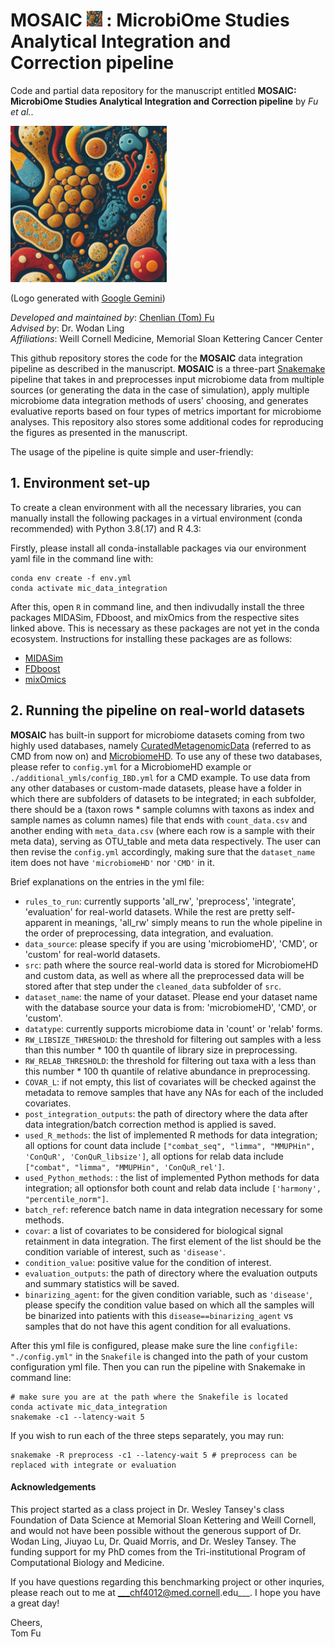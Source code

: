 # MOSAIC <img src="https://github.com/tommyfuu/MOSAIC/blob/main/logo/MOSAIC_logo.png" width="25" height="25"> : MicrobiOme Studies Analytical Integration and Correction pipeline 
Code and partial data repository for the manuscript entitled __MOSAIC: MicrobiOme Studies Analytical Integration and Correction pipeline__ by _Fu et al._. 


<img src="https://github.com/tommyfuu/MOSAIC/blob/main/logo/MOSAIC_logo.png" width="250" height="250">

(Logo generated with [Google Gemini](https://gemini.google.com/app))

_Developed and maintained by_:  [Chenlian (Tom) Fu](fcl200089@outlook.com)\
_Advised by_: Dr. Wodan Ling\
_Affiliations_: Weill Cornell Medicine, Memorial Sloan Kettering Cancer Center


This github repository stores the code for the __MOSAIC__ data integration pipeline as described in the manuscript. __MOSAIC__ is a three-part [Snakemake](https://snakemake.readthedocs.io/en/stable/) pipeline that takes in and preprocesses input microbiome data from multiple sources (or generating the data in the case of simulation), apply multiple microbiome data integration methods of users' choosing, and generates evaluative reports based on four types of metrics important for microbiome analyses. This repository also stores some additional codes for reproducing the figures as presented in the manuscript.

The usage of the pipeline is quite simple and user-friendly:

## 1. Environment set-up

To create a clean environment with all the necessary libraries, you can manually install the following packages in a virtual environment (conda recommended) with Python 3.8(.17) and R 4.3:

Firstly, please install all conda-installable packages via our environment yaml file in the command line with:

```
conda env create -f env.yml
conda activate mic_data_integration
```

After this, open `R` in command line, and then indivudally install the three packages MIDASim, FDboost, and mixOmics from the respective sites linked above. This is necessary as these packages are not yet in the conda ecosystem. Instructions for installing these packages are as follows:

- [MIDASim](https://github.com/mengyu-he/MIDASim) 
- [FDboost](https://github.com/boost-R/FDboost)
- [mixOmics](https://bioconductor.org/packages/release/bioc/html/mixOmics.html)


## 2. Running the pipeline on real-world datasets

__MOSAIC__ has built-in support for microbiome datasets coming from two highly used databases, namely [CuratedMetagenomicData](https://waldronlab.io/curatedMetagenomicData/) (referred to as CMD from now on) and [MicrobiomeHD](https://zenodo.org/records/1146764). To use any of these two databases, please refer to `config.yml` for a MicrobiomeHD example or `./additional_ymls/config_IBD.yml` for a CMD example. To use data from any other databases or custom-made datasets, please have a folder in which there are subfolders of datasets to be integrated; in each subfolder, there should be a (taxon rows * sample columns with taxons as index and sample names as column names) file that ends with `count_data.csv` and another ending with `meta_data.csv` (where each row is a sample with their meta data), serving as OTU_table and meta data respectively. The user can then revise the `config.yml` accordingly, making sure that the `dataset_name` item does not have `'microbiomeHD'` nor `'CMD'` in it.

Brief explanations on the entries in the yml file:
- `rules_to_run`: currently supports 'all_rw', 'preprocess', 'integrate', 'evaluation' for real-world datasets. While the rest are pretty self-apparent in meanings, 'all_rw' simply means to run the whole pipeline in the order of preprocessing, data integration, and evaluation.
- `data_source`: please specify if you are using 'microbiomeHD', 'CMD', or 'custom' for real-world datasets.
- `src`: path where the source real-world data is stored for MicrobiomeHD and custom data, as well as where all the preprocessed data will be stored after that step under the `cleaned_data` subfolder of `src`.
- `dataset_name`: the name of your dataset. Please end your dataset name with the database source your data is from: 'microbiomeHD', 'CMD', or 'custom'.
- `datatype`: currently supports microbiome data in 'count' or 'relab' forms.
- `RW_LIBSIZE_THRESHOLD`: the threshold for filtering out samples with a less than this number * 100 th quantile of library size in preprocessing.
- `RW_RELAB_THRESHOLD`: the threshold for filtering out taxa with a less than this number * 100 th quantile of relative abundance in preprocessing.
- `COVAR_L`: if not empty, this list of covariates will be checked against the metadata to remove samples that have any NAs for each of the included covariates.
- `post_integration_outputs`: the path of directory where the data after data integration/batch correction method is applied is saved.
- `used_R_methods`: the list of implemented R methods for data integration; all options for count data include `["combat_seq", "limma", "MMUPHin", 'ConQuR', 'ConQuR_libsize']`, all options for relab data include `["combat", "limma", "MMUPHin", 'ConQuR_rel']`.
- `used_Python_methods`: : the list of implemented Python methods for data integration; all optionsfor both count and relab data include `['harmony', "percentile_norm"]`.
- `batch_ref`: reference batch name in data integration necessary for some methods.
- `covar`: a list of covariates to be considered for biological signal retainment in data integration. The first element of the list should be the condition variable of interest, such as `'disease'`.
- `condition_value`: positive value for the condition of interest.
- `evaluation_outputs`: the path of directory where the evaluation outputs and summary statistics will be saved.
- `binarizing_agent`: for the given condition variable, such as `'disease'`, please specify the condition value based on which all the samples will be binarized into patients with this `disease==binarizing_agent` vs samples that do not have this agent condition for all evaluations.

After this yml file is configured, please make sure the line `configfile: "./config.yml"` in the `Snakefile` is changed into the path of your custom configuration yml file. Then you can run the pipeline with Snakemake in command line:

```
# make sure you are at the path where the Snakefile is located
conda activate mic_data_integration
snakemake -c1 --latency-wait 5
```

If you wish to run each of the three steps separately, you may run:

```
snakemake -R preprocess -c1 --latency-wait 5 # preprocess can be replaced with integrate or evaluation
```


#### Acknowledgements
This project started as a class project in Dr. Wesley Tansey's class Foundation of Data Science at Memorial Sloan Kettering and Weill Cornell, and would not have been possible without the generous support of Dr. Wodan Ling, Jiuyao Lu, Dr. Quaid Morris, and Dr. Wesley Tansey. The funding support for my PhD comes from the Tri-institutional Program of Computational Biology and Medicine.

If you have questions regarding this benchmarking project or other inquries, please reach out to me at ___chf4012@med.cornell.edu___. I hope you have a great day!

Cheers,\
Tom Fu

